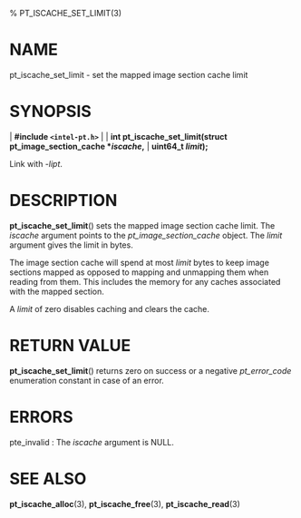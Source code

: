 % PT_ISCACHE_SET_LIMIT(3)

<!---
 ! Copyright (c) 2017-2018, Intel Corporation
 !
 ! Redistribution and use in source and binary forms, with or without
 ! modification, are permitted provided that the following conditions are met:
 !
 !  * Redistributions of source code must retain the above copyright notice,
 !    this list of conditions and the following disclaimer.
 !  * Redistributions in binary form must reproduce the above copyright notice,
 !    this list of conditions and the following disclaimer in the documentation
 !    and/or other materials provided with the distribution.
 !  * Neither the name of Intel Corporation nor the names of its contributors
 !    may be used to endorse or promote products derived from this software
 !    without specific prior written permission.
 !
 ! THIS SOFTWARE IS PROVIDED BY THE COPYRIGHT HOLDERS AND CONTRIBUTORS "AS IS"
 ! AND ANY EXPRESS OR IMPLIED WARRANTIES, INCLUDING, BUT NOT LIMITED TO, THE
 ! IMPLIED WARRANTIES OF MERCHANTABILITY AND FITNESS FOR A PARTICULAR PURPOSE
 ! ARE DISCLAIMED. IN NO EVENT SHALL THE COPYRIGHT OWNER OR CONTRIBUTORS BE
 ! LIABLE FOR ANY DIRECT, INDIRECT, INCIDENTAL, SPECIAL, EXEMPLARY, OR
 ! CONSEQUENTIAL DAMAGES (INCLUDING, BUT NOT LIMITED TO, PROCUREMENT OF
 ! SUBSTITUTE GOODS OR SERVICES; LOSS OF USE, DATA, OR PROFITS; OR BUSINESS
 ! INTERRUPTION) HOWEVER CAUSED AND ON ANY THEORY OF LIABILITY, WHETHER IN
 ! CONTRACT, STRICT LIABILITY, OR TORT (INCLUDING NEGLIGENCE OR OTHERWISE)
 ! ARISING IN ANY WAY OUT OF THE USE OF THIS SOFTWARE, EVEN IF ADVISED OF THE
 ! POSSIBILITY OF SUCH DAMAGE.
 !-->

# NAME

pt_iscache_set_limit - set the mapped image section cache limit


# SYNOPSIS

| **\#include `<intel-pt.h>`**
|
| **int pt_iscache_set_limit(struct pt_image_section_cache \**iscache*,**
|                          **uint64_t *limit*);**

Link with *-lipt*.


# DESCRIPTION

**pt_iscache_set_limit**() sets the mapped image section cache limit.  The
*iscache* argument points to the *pt_image_section_cache* object.  The *limit*
argument gives the limit in bytes.

The image section cache will spend at most *limit* bytes to keep image sections
mapped as opposed to mapping and unmapping them when reading from them.  This
includes the memory for any caches associated with the mapped section.

A *limit* of zero disables caching and clears the cache.


# RETURN VALUE

**pt_iscache_set_limit**() returns zero on success or a negative *pt_error_code*
enumeration constant in case of an error.


# ERRORS

pte_invalid
:   The *iscache* argument is NULL.


# SEE ALSO

**pt_iscache_alloc**(3), **pt_iscache_free**(3), **pt_iscache_read**(3)

